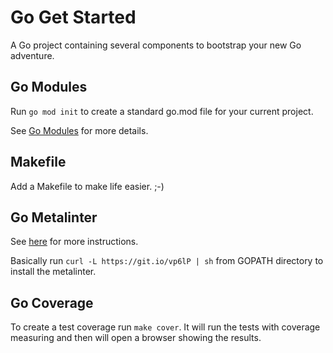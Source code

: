 # Go Get Started
A Go project containing several components to bootstrap your new Go adventure.

## Go Modules
Run `go mod init` to create a standard go.mod file for your current project.

See [Go Modules](Ihttps://golang.org/cmd/go/#hdr-Module_maintenance) for more details.

## Makefile
Add a Makefile to make life easier. ;-)

## Go Metalinter
See [here](https://github.com/alecthomas/gometalinter) for more instructions.

Basically run `curl -L https://git.io/vp6lP | sh` from GOPATH directory to install the metalinter.

## Go Coverage
To create a test coverage run `make cover`.
It will run the tests with coverage measuring and then will open a browser showing the results.
